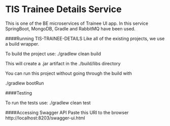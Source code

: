 # TIS Trainee Details Service

This is one of the BE microservices of Trainee UI app. In this service SpringBoot, MongoDB, Gradle and RabbitMQ have been used.

####Running TIS-TRAINEE-DETAILS Like all of the existing projects, we use a build wrapper.

To build the project use: ./gradlew clean build

This will create a .jar artifact in the ./build/libs directory

You can run this project without going through the build with

./gradlew bootRun

####Testing

To run the tests use: ./gradlew clean test

####Accessing Swagger API 
Paste this URI to the browser http://localhost:8203/swagger-ui.html 